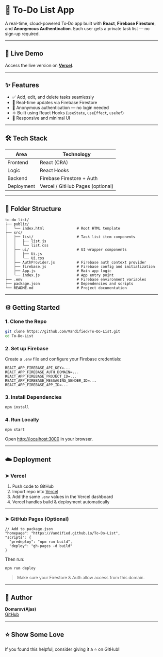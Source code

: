 # 📝 To‑Do List App

A real-time, cloud-powered To‑Do app built with **React**, **Firebase Firestore**, and **Anonymous Authentication**. Each user gets a private task list — no sign-up required.

---

## 🚀 Live Demo

Access the live version on **[Vercel](https://to-do-list-flame-nine-58.vercel.app/)**.

---

## ✨ Features

- ✅ Add, edit, and delete tasks seamlessly
- 🔄 Real-time updates via Firebase Firestore
- 🔐 Anonymous authentication — no login needed
- ⚛️ Built using React Hooks (`useState`, `useEffect`, `useRef`)
- 📱 Responsive and minimal UI

---

## 🛠️ Tech Stack

| Area       | Technology                       |
| ---------- | -------------------------------- |
| Frontend   | React (CRA)                      |
| Logic      | React Hooks                      |
| Backend    | Firebase Firestore + Auth        |
| Deployment | Vercel / GitHub Pages (optional) |

---

## 📁 Folder Structure

```
to-do-list/
├── public/
│   └── index.html               # Root HTML template
├── src/
│   ├── list/                    # Task list item components
│   │   ├── list.js
│   │   └── list.css
│   ├── ui/                      # UI wrapper components
│   │   ├── Ui.js
│   │   └── Ui.css
│   ├── AuthProvider.js          # Firebase auth context provider
│   ├── firebase.js              # Firebase config and initialization
│   ├── App.js                   # Main app logic
│   └── index.js                 # App entry point
├── .env                         # Firebase environment variables
├── package.json                 # Dependencies and scripts
└── README.md                    # Project documentation
```

---

## ⚙️ Getting Started

### 1. Clone the Repo

```bash
git clone https://github.com/Vandified/To-Do-List.git
cd To-Do-List
```

### 2. Set up Firebase

Create a `.env` file and configure your Firebase credentials:

```env
REACT_APP_FIREBASE_API_KEY=...
REACT_APP_FIREBASE_AUTH_DOMAIN=...
REACT_APP_FIREBASE_PROJECT_ID=...
REACT_APP_FIREBASE_MESSAGING_SENDER_ID=...
REACT_APP_FIREBASE_APP_ID=...
```

### 3. Install Dependencies

```bash
npm install
```

### 4. Run Locally

```bash
npm start
```

Open [http://localhost:3000](http://localhost:3000) in your browser.

---

## ☁️ Deployment

### ➤ Vercel

1. Push code to GitHub
2. Import repo into [Vercel](https://vercel.com/)
3. Add the same `.env` values in the Vercel dashboard
4. Vercel handles build & deployment automatically

---

### ➤ GitHub Pages (Optional)

```jsonc
// Add to package.json
"homepage": "https://Vandified.github.io/To-Do-List",
"scripts": {
  "predeploy": "npm run build",
  "deploy": "gh-pages -d build"
}
```

Then run:

```bash
npm run deploy
```

> Make sure your Firestore & Auth allow access from this domain.

---

## 👤 Author

**Domarov(Ajas)**  
[GitHub](https://github.com/Vandified)

---

## ⭐️ Show Some Love

If you found this helpful, consider giving it a ⭐️ on GitHub!

